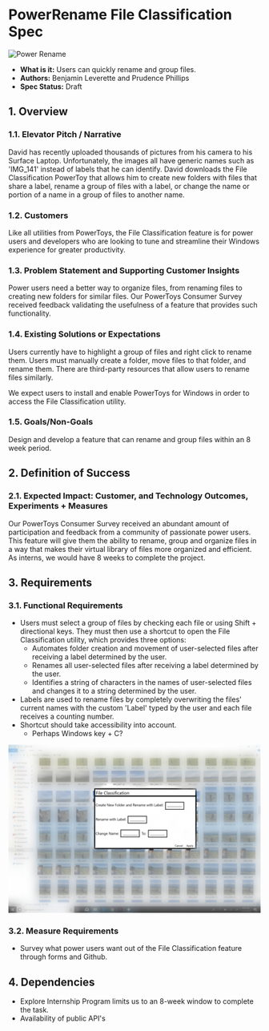 # PowerRename File Classification Spec

![Power Rename](../images/Logo.jpg "Power Toys")

- **What is it:** Users can quickly rename and group files.
- **Authors:** Benjamin Leverette and Prudence Phillips
- **Spec Status:** Draft

## 1. Overview

### 1.1. Elevator Pitch / Narrative

David has recently uploaded thousands of pictures from his camera to his Surface Laptop.  Unfortunately, the images all have generic names such as 'IMG_141' instead of labels that he can identify.  David downloads the File Classification PowerToy that allows him to create new folders with files that share a label, rename a group of files with a label, or change the name or portion of a name in a group of files to another name.

### 1.2. Customers

Like all utilities from PowerToys, the File Classification feature is for power users and developers who are looking to tune and streamline their Windows experience for greater productivity.
  
### 1.3. Problem Statement and Supporting Customer Insights

Power users need a better way to organize files, from renaming files to creating new folders for similar files.  Our PowerToys Consumer Survey received feedback validating the usefulness of a feature that provides such functionality.

### 1.4. Existing Solutions or Expectations

Users currently have to highlight a group of files and right click to rename them.  Users must manually create a folder, move files to that folder, and rename them.  There are third-party resources that allow users to rename files similarly.

We expect users to install and enable PowerToys for Windows in order to access the File Classification utility.

### 1.5. Goals/Non-Goals

Design and develop a feature that can rename and group files within an 8 week period.

## 2. Definition of Success

### 2.1. Expected Impact: Customer, and Technology Outcomes, Experiments + Measures

Our PowerToys Consumer Survey received an abundant amount of participation and feedback from a community of passionate power users.  This feature will give them the ability to rename, group and organize files in a way that makes their virtual library of files more organized and efficient.  As interns, we would have 8 weeks to complete the project.

## 3. Requirements

### 3.1. Functional Requirements

- Users must select a group of files by checking each file or using Shift + directional keys.  They must then use a shortcut to open the File Classification utility, which provides three options:
  - Automates folder creation and movement of user-selected files after receiving a label determined by the user.
  - Renames all user-selected files after receiving a label determined by the user.
  - Identifies a string of characters in the names of user-selected files and changes it to a string determined by the user.
- Labels are used to rename files by completely overwriting the files' current names with the custom 'Label' typed by the user and each file receives a counting number.
- Shortcut should take accessibility into account.
  - Perhaps Windows key + C?

![Rename](images/File%20Classification%20Design%20Blurred.png "Rename")

### 3.2. Measure Requirements

- Survey what power users want out of the File Classification feature through forms and Github.

## 4. Dependencies

- Explore Internship Program limits us to an 8-week window to complete the task.
- Availability of public API's